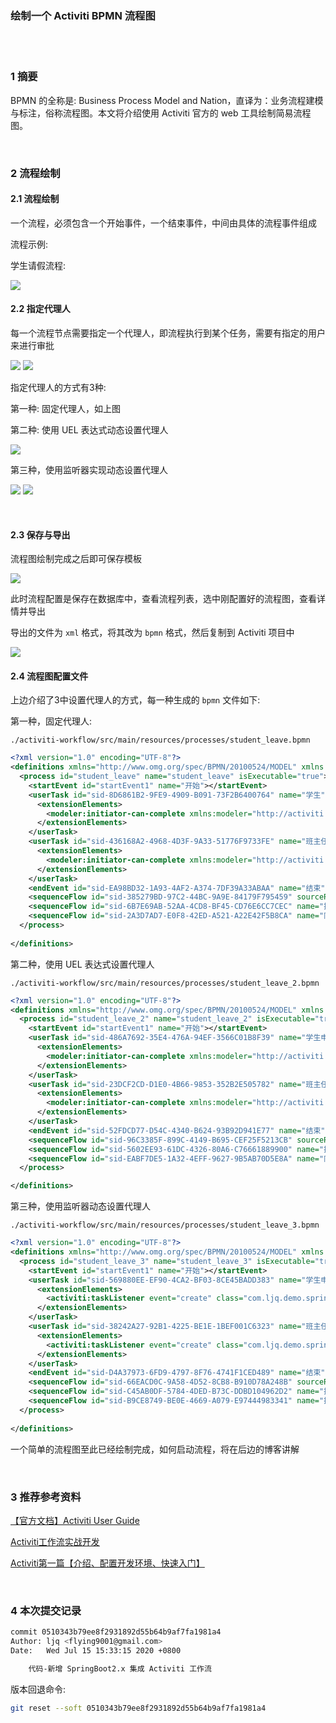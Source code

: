 ### 绘制一个 Activiti BPMN 流程图  


​    
​    
### 1 摘要  

BPMN 的全称是: Business Process Model and Nation，直译为：业务流程建模与标注，俗称流程图。本文将介绍使用 Activiti 官方的 web 工具绘制简易流程图。  

​    

### 2 流程绘制  

#### 2.1 流程绘制  

一个流程，必须包含一个开始事件，一个结束事件，中间由具体的流程事件组成  

流程示例:  

学生请假流程:  

<img src="./img/spring-boot-demo-43-1.png" />

#### 2.2 指定代理人  

每一个流程节点需要指定一个代理人，即流程执行到某个任务，需要有指定的用户来进行审批  

<img src="./img/spring-boot-demo-43-2.png" />

<img src="./img/spring-boot-demo-43-3.png" />

指定代理人的方式有3种:  

第一种: 固定代理人，如上图  

第二种: 使用 UEL 表达式动态设置代理人  

<img src="./img/spring-boot-demo-43-4.png" />

第三种，使用监听器实现动态设置代理人  

<img src="./img/spring-boot-demo-43-5.png" />

<img src="./img/spring-boot-demo-43-6.png" />

​    

#### 2.3 保存与导出  

流程图绘制完成之后即可保存模板  

<img src="./img/spring-boot-demo-43-7.png" />

此时流程配置是保存在数据库中，查看流程列表，选中刚配置好的流程图，查看详情并导出  

导出的文件为 `xml` 格式，将其改为 `bpmn` 格式，然后复制到 Activiti 项目中  

<img src="./img/spring-boot-demo-43-8.png" />

#### 2.4 流程图配置文件  

上边介绍了3中设置代理人的方式，每一种生成的 `bpmn` 文件如下:  

第一种，固定代理人:  

```
./activiti-workflow/src/main/resources/processes/student_leave.bpmn
```

```xml
<?xml version="1.0" encoding="UTF-8"?>
<definitions xmlns="http://www.omg.org/spec/BPMN/20100524/MODEL" xmlns:xsi="http://www.w3.org/2001/XMLSchema-instance" xmlns:xsd="http://www.w3.org/2001/XMLSchema" xmlns:activiti="http://activiti.org/bpmn" xmlns:bpmndi="http://www.omg.org/spec/BPMN/20100524/DI" xmlns:omgdc="http://www.omg.org/spec/DD/20100524/DC" xmlns:omgdi="http://www.omg.org/spec/DD/20100524/DI" typeLanguage="http://www.w3.org/2001/XMLSchema" expressionLanguage="http://www.w3.org/1999/XPath" targetNamespace="http://www.activiti.org/processdef">
  <process id="student_leave" name="student_leave" isExecutable="true">
    <startEvent id="startEvent1" name="开始"></startEvent>
    <userTask id="sid-8D6861B2-9FE9-4909-B091-73F2B6400764" name="学生" activiti:assignee="张三">
      <extensionElements>
        <modeler:initiator-can-complete xmlns:modeler="http://activiti.com/modeler"><![CDATA[false]]></modeler:initiator-can-complete>
      </extensionElements>
    </userTask>
    <userTask id="sid-436168A2-4968-4D3F-9A33-51776F9733FE" name="班主任" activiti:assignee="李四">
      <extensionElements>
        <modeler:initiator-can-complete xmlns:modeler="http://activiti.com/modeler"><![CDATA[false]]></modeler:initiator-can-complete>
      </extensionElements>
    </userTask>
    <endEvent id="sid-EA98BD32-1A93-4AF2-A374-7DF39A33ABAA" name="结束"></endEvent>
    <sequenceFlow id="sid-385279BD-97C2-44BC-9A9E-84179F795459" sourceRef="startEvent1" targetRef="sid-8D6861B2-9FE9-4909-B091-73F2B6400764"></sequenceFlow>
    <sequenceFlow id="sid-6B7E69AB-52AA-4CD8-BF45-CD76E6CC7CEC" name="提交申请" sourceRef="sid-8D6861B2-9FE9-4909-B091-73F2B6400764" targetRef="sid-436168A2-4968-4D3F-9A33-51776F9733FE"></sequenceFlow>
    <sequenceFlow id="sid-2A3D7AD7-E0F8-42ED-A521-A22E42F5B8CA" name="同意" sourceRef="sid-436168A2-4968-4D3F-9A33-51776F9733FE" targetRef="sid-EA98BD32-1A93-4AF2-A374-7DF39A33ABAA"></sequenceFlow>
  </process>
  
</definitions>
```

第二种，使用 UEL 表达式设置代理人  

```
./activiti-workflow/src/main/resources/processes/student_leave_2.bpmn
```

```xml
<?xml version="1.0" encoding="UTF-8"?>
<definitions xmlns="http://www.omg.org/spec/BPMN/20100524/MODEL" xmlns:xsi="http://www.w3.org/2001/XMLSchema-instance" xmlns:xsd="http://www.w3.org/2001/XMLSchema" xmlns:activiti="http://activiti.org/bpmn" xmlns:bpmndi="http://www.omg.org/spec/BPMN/20100524/DI" xmlns:omgdc="http://www.omg.org/spec/DD/20100524/DC" xmlns:omgdi="http://www.omg.org/spec/DD/20100524/DI" typeLanguage="http://www.w3.org/2001/XMLSchema" expressionLanguage="http://www.w3.org/1999/XPath" targetNamespace="http://www.activiti.org/processdef">
  <process id="student_leave_2" name="student_leave_2" isExecutable="true">
    <startEvent id="startEvent1" name="开始"></startEvent>
    <userTask id="sid-486A7692-35E4-476A-94EF-3566C01B8F39" name="学生申请" activiti:assignee="${student}">
      <extensionElements>
        <modeler:initiator-can-complete xmlns:modeler="http://activiti.com/modeler"><![CDATA[false]]></modeler:initiator-can-complete>
      </extensionElements>
    </userTask>
    <userTask id="sid-23DCF2CD-D1E0-4B66-9853-352B2E505782" name="班主任审批" activiti:assignee="${teacher}">
      <extensionElements>
        <modeler:initiator-can-complete xmlns:modeler="http://activiti.com/modeler"><![CDATA[false]]></modeler:initiator-can-complete>
      </extensionElements>
    </userTask>
    <endEvent id="sid-52FDCD77-D54C-4340-B624-93B92D941E77" name="结束"></endEvent>
    <sequenceFlow id="sid-96C3385F-899C-4149-B695-CEF25F5213CB" sourceRef="startEvent1" targetRef="sid-486A7692-35E4-476A-94EF-3566C01B8F39"></sequenceFlow>
    <sequenceFlow id="sid-5602EE93-61DC-4326-80A6-C76661889900" name="提交申请" sourceRef="sid-486A7692-35E4-476A-94EF-3566C01B8F39" targetRef="sid-23DCF2CD-D1E0-4B66-9853-352B2E505782"></sequenceFlow>
    <sequenceFlow id="sid-EABF7DE5-1A32-4EFF-9627-9B5AB70D5E8A" name="同意" sourceRef="sid-23DCF2CD-D1E0-4B66-9853-352B2E505782" targetRef="sid-52FDCD77-D54C-4340-B624-93B92D941E77"></sequenceFlow>
  </process>

</definitions>
```

第三种，使用监听器动态设置代理人  

```
./activiti-workflow/src/main/resources/processes/student_leave_3.bpmn
```

```xml
<?xml version="1.0" encoding="UTF-8"?>
<definitions xmlns="http://www.omg.org/spec/BPMN/20100524/MODEL" xmlns:xsi="http://www.w3.org/2001/XMLSchema-instance" xmlns:xsd="http://www.w3.org/2001/XMLSchema" xmlns:activiti="http://activiti.org/bpmn" xmlns:bpmndi="http://www.omg.org/spec/BPMN/20100524/DI" xmlns:omgdc="http://www.omg.org/spec/DD/20100524/DC" xmlns:omgdi="http://www.omg.org/spec/DD/20100524/DI" typeLanguage="http://www.w3.org/2001/XMLSchema" expressionLanguage="http://www.w3.org/1999/XPath" targetNamespace="http://www.activiti.org/processdef">
  <process id="student_leave_3" name="student_leave_3" isExecutable="true">
    <startEvent id="startEvent1" name="开始"></startEvent>
    <userTask id="sid-569880EE-EF90-4CA2-BF03-8CE45BADD383" name="学生申请">
      <extensionElements>
        <activiti:taskListener event="create" class="com.ljq.demo.springboot.activiti.listener.TaskListenerImpl"></activiti:taskListener>
      </extensionElements>
    </userTask>
    <userTask id="sid-38242A27-92B1-4225-BE1E-1BEF001C6323" name="班主任审批">
      <extensionElements>
        <activiti:taskListener event="create" class="com.ljq.demo.springboot.activiti.listener.TaskListenerImpl"></activiti:taskListener>
      </extensionElements>
    </userTask>
    <endEvent id="sid-D4A37973-6FD9-4797-8F76-4741F1CED489" name="结束"></endEvent>
    <sequenceFlow id="sid-66EACD0C-9A58-4D52-8CB8-B910D78A248B" sourceRef="startEvent1" targetRef="sid-569880EE-EF90-4CA2-BF03-8CE45BADD383"></sequenceFlow>
    <sequenceFlow id="sid-C45AB0DF-5784-4DED-B73C-DDBD104962D2" name="批准" sourceRef="sid-38242A27-92B1-4225-BE1E-1BEF001C6323" targetRef="sid-D4A37973-6FD9-4797-8F76-4741F1CED489"></sequenceFlow>
    <sequenceFlow id="sid-B9CE8749-BE0E-4669-A079-E97444983341" name="提交申请" sourceRef="sid-569880EE-EF90-4CA2-BF03-8CE45BADD383" targetRef="sid-38242A27-92B1-4225-BE1E-1BEF001C6323"></sequenceFlow>
  </process>
 
</definitions>
```

一个简单的流程图至此已经绘制完成，如何启动流程，将在后边的博客讲解  

​    

### 3 推荐参考资料  

[【官方文档】Activiti User Guide](https://www.activiti.org/userguide "https://www.activiti.org/userguide")  

[Activiti工作流实战开发](https://xuzhongcn.github.io/activiti/activiti.html "https://xuzhongcn.github.io/activiti/activiti.html")  

[Activiti第一篇【介绍、配置开发环境、快速入门】](https://juejin.im/post/5a647759518825732f7ed55e "https://juejin.im/post/5a647759518825732f7ed55e")  

​    

### 4 本次提交记录  

```bash
commit 0510343b79ee8f2931892d55b64b9af7fa1981a4
Author: ljq <flying9001@gmail.com>
Date:   Wed Jul 15 15:33:15 2020 +0800

    代码-新增 SpringBoot2.x 集成 Activiti 工作流
```

版本回退命令:  

```bash
git reset --soft 0510343b79ee8f2931892d55b64b9af7fa1981a4
```

